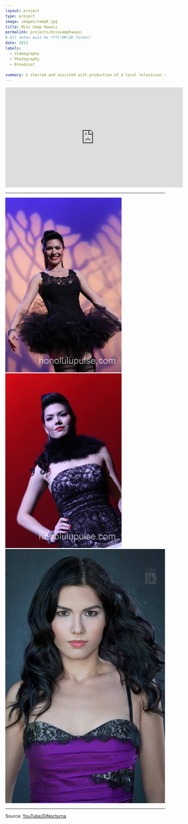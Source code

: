 ```yaml
---
layout: project
type: project
image: images/vamp6.jpg
title: Miss Vamp Hawaii
permalink: projects/missvamphawaii
# All dates must be YYYY-MM-DD format!
date: 2013
labels:
  - Videography
  - Photography
  - Broadcast
  
summary: I starred and assisted with production of a local television show in 2013.
---
```

<iframe width="560" height="315" src="https://www.youtube.com/embed/aOyP6OlcGfU" frameborder="0" allow="accelerometer; autoplay; encrypted-media; gyroscope; picture-in-picture" allowfullscreen></iframe>

<hr>

<div class="ui small rounded images">
  <img class="ui image" src="https://raw.githubusercontent.com/audreyford/audreyford.github.io/master/images/vamp.jpg">
  <img class="ui image" src="https://raw.githubusercontent.com/audreyford/audreyford.github.io/master/images/vamp2.jpg">
  <img class="ui image" src="https://raw.githubusercontent.com/audreyford/audreyford.github.io/master/images/vamp3.jpg">
</div>

<hr>

Source: <a href="https://www.youtube.com/channel/UCWYVr3kjy7ztml7qlkaKjOg"><i class="large youtube icon "></i>YouTube/DjNocturna</a>



